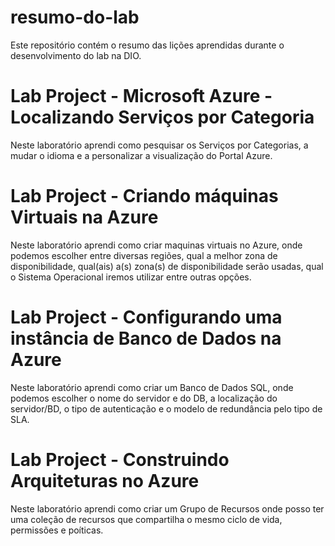 # resumo-do-lab
Este repositório contém o resumo das lições aprendidas durante o desenvolvimento do lab na DIO.


# Lab Project - Microsoft Azure - Localizando Serviços por Categoria
Neste laboratório aprendi como pesquisar os Serviços por Categorias, a mudar o idioma e a personalizar a visualização do Portal Azure.

# Lab Project - Criando máquinas Virtuais na Azure
Neste laboratório aprendi como criar maquinas virtuais no Azure, onde podemos escolher entre diversas regiões, qual a melhor zona de disponibilidade, qual(ais) a(s) zona(s) de disponibilidade serão usadas, qual o Sistema Operacional iremos utilizar entre outras opções.

# Lab Project - Configurando uma instância de Banco de Dados na Azure
Neste laboratório aprendi como criar um Banco de Dados SQL, onde podemos escolher o nome do servidor e do DB, a localização do servidor/BD, o tipo de autenticação e o modelo de redundância pelo tipo de SLA.

# Lab Project - Construindo Arquiteturas no Azure
Neste laboratório aprendi como criar um Grupo de Recursos onde posso ter uma coleção de recursos que compartilha o mesmo ciclo de vida, permissões e poíticas.

